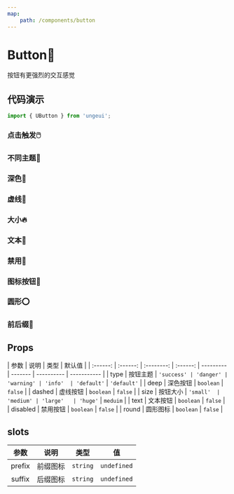 ```yaml
---
map:
    path: /components/button
---
```


# Button🔘

按钮有更强烈的交互感觉

## 代码演示

```js
import { UButton } from 'ungeui';
```

### 点击触发🖱️

<demo src="./demo/default.vue"
  language="vue"
  title="🖱️基本用法"
  desc="点击按钮数量+1">
</demo>

### 不同主题🚀

<demo src="./demo/theme.vue"
  language="vue"
  title="🚀基本用法"
  desc="不同的type决定不同的主题类型，默认提供了五种主题：default、success、warning、danger、info">
</demo>

### 深色🌊

<demo src="./demo/deep.vue"
  language="vue"
  title="🌊基本用法"
  desc="深色具有更强烈的视觉冲击">
</demo>

### 虚线🧵

<demo src="./demo/dashed.vue"
  language="vue"
  title="🧵基本用法"
  desc="支持虚线">
</demo>

### 大小🔥

<demo src="./demo/size.vue"
  language="vue"
  title="🔥基本用法"
  desc="不同按钮的大小">
</demo>

### 文本📑

<demo src="./demo/text.vue"
  language="vue"
  title="📑基本用法"
  desc="文本按钮没有波纹动画，它很朴素">
</demo>

### 禁用🚫

<demo src="./demo/disabled.vue"
  language="vue"
  title="基本用法"
  desc="🚫禁用按钮">
</demo>

### 图标按钮🐳

<demo src="./demo/icon.vue"
  language="vue"
  title="🐳基本用法"
  desc="图标按钮表达按钮意义">
</demo>

### 圆形⭕

<demo src="./demo/round.vue"
  language="vue"
  title="⭕基本用法"
  desc="圆形看起来更加丝滑">
</demo>

### 前后缀🙌

<demo src="./demo/fix.vue"
  language="vue"
  title="🙌基本用法"
  desc="文字加图标表达的意思更加明确">
</demo>

## Props

|   参数   |   说明   |    类型    |    默认值    |
| :------: | :------: | :--------: | :------: | --------- | ------- | ---------- | ----------- |
|   type   | 按钮主题 | `'success' | 'danger' | 'warning' | 'info'  | 'default'` | `'default'` |
|   deep   | 深色按钮 | `boolean`  | `false`  |
|  dashed  | 虚线按钮 | `boolean`  | `false`  |
|   size   | 按钮大小 |  `'small'  | 'medium' | 'large'   | 'huge'` | `meduim`   |
|   text   | 文本按钮 | `boolean`  | `false`  |
| disabled | 禁用按钮 | `boolean`  | `false`  |
|  round   | 圆形图标 | `boolean`  | `false`  |

## slots

|  参数  |   说明   |   类型   |     值      |
| :----: | :------: | :------: | :---------: |
| prefix | 前缀图标 | `string` | `undefined` |
| suffix | 后缀图标 | `string` | `undefined` |
